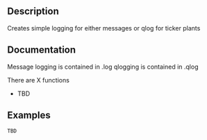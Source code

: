 ## Description

Creates simple logging for either messages or qlog for ticker plants

## Documentation

Message logging is contained in .log
qlogging is contained in .qlog

There are X functions
* TBD

## Examples

```q
TBD
```